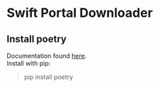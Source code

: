 # Swift Portal Downloader  
## Install poetry  
Documentation found [here](https://www.python-poetry.org).  
Install with pip: 
> pip install poetry
